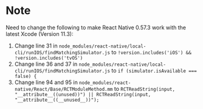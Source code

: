 # Note

Need to change the following to make React Native 0.57.3 work with the latest Xcode (Version 11.3):

1. Change line 31 in `node_modules/react-native/local-cli/runIOS/findMatchingSimulator.js` to `!version.includes('iOS') && !version.includes('tvOS')`
2. Change line 36 and 37 in `node_modules/react-native/local-cli/runIOS/findMatchingSimulator.js` to `if (simulator.isAvailable === false) {`
3. Change line 94 and 95 in `node_modules/react-native/React/Base/RCTModuleMethod.mm` to `RCTReadString(input, "__attribute__((unused))") ||
         RCTReadString(input, "__attribute__((__unused__))");`
